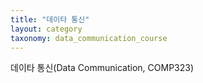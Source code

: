```yaml
---
title: "데이타 통신"
layout: category
taxonomy: data_communication_course
---
```

데이타 통신(Data Communication, COMP323)